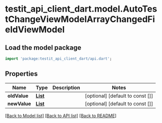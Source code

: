 # testit_api_client_dart.model.AutoTestChangeViewModelArrayChangedFieldViewModel

## Load the model package
```dart
import 'package:testit_api_client_dart/api.dart';
```

## Properties
Name | Type | Description | Notes
------------ | ------------- | ------------- | -------------
**oldValue** | [**List<AutoTestChangeViewModel>**](AutoTestChangeViewModel.md) |  | [optional] [default to const []]
**newValue** | [**List<AutoTestChangeViewModel>**](AutoTestChangeViewModel.md) |  | [optional] [default to const []]

[[Back to Model list]](../README.md#documentation-for-models) [[Back to API list]](../README.md#documentation-for-api-endpoints) [[Back to README]](../README.md)


